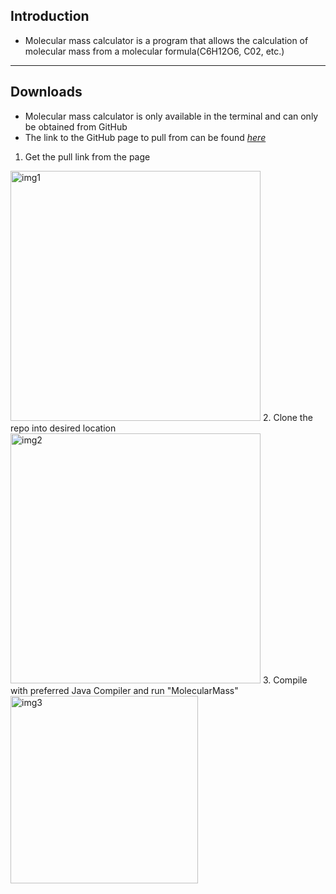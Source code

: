 ## Introduction
- Molecular mass calculator is a program that allows the calculation of molecular mass from a molecular formula(C6H12O6, C02, etc.)
---
## Downloads
- Molecular mass calculator is only available in the terminal and can only be obtained from GitHub
- The link to the GitHub page to pull from can be found [*here*](https://github.com/tybrucker/molecular-mass)
1. Get the pull link from the page
<img src="https://i.gyazo.com/f014e8a13add3c5e5c4e6ae3768bf10e.png" alt="img1" width="400"/>
2. Clone the repo into desired location
<img src="https://i.gyazo.com/b9eae4279974a3294f8281983f4d8fd7.png" alt="img2" width="400"/>
3. Compile with preferred Java Compiler and run "MolecularMass"
<img src="https://i.gyazo.com/700c9108d2113c7aeef8eef48c19d735.png" alt="img3" width="300"/>
